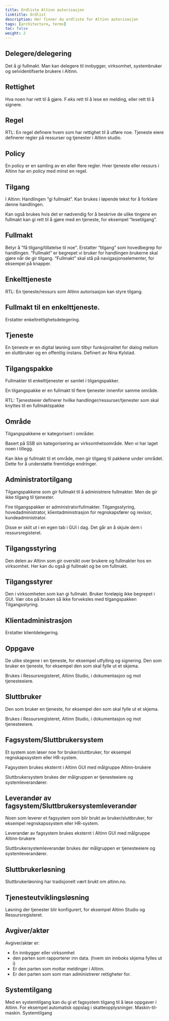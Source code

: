 ```yaml
---
title: Ordliste Altinn autorisasjon
linktitle: Ordlist
description: Her finner du ordliste for Altinn autorisasjon
tags: [architecture, terms]
toc: false
weight: 2
---
```



## Delegere/delegering

Det å gi fullmakt. Man kan delegere til innbygger, virksomhet, systembruker og selvidentifserte brukere i Altinn.

## Rettighet

Hva noen har rett til å gjøre. F.eks rett til å lese en melding, eller rett til å signere. 

## Regel

RTL: En regel definere hvem som har rettighet til å utføre noe. Tjeneste eiere definerer regler på ressurser og tjenester 
i Altinn studio.

## Policy

En policy er en samling av en eller flere regler. Hver tjeneste eller ressurs i Altinn har en policy med minst en regel.


## Tilgang

I Altinn: Handlingen “gi fullmakt”. Kan brukes i løpende tekst for å forklare denne handlingen.

Kan også brukes hvis det er nødvendig for å beskrive de ulike tingene en fullmakt kan gi rett til å gjøre med en tjeneste, for eksempel “lesetilgang”.

## Fullmakt

Betyr å "få tilgang/tillatelse til noe". Erstatter “tilgang” som hovedbegrep for handlingen. “Fullmakt” er begrepet vi bruker for handlingen brukerne skal gjøre når de gir tilgang. “Fullmakt” skal stå på navigasjonselementer, for eksempel på knapper.

## Enkelttjeneste

RTL: En tjeneste/ressurs som Altinn autorisasjon kan styre tilgang.

## Fullmakt til en enkelttjeneste.

Erstatter enkeltrettighetsdelegering.

## Tjeneste

En tjeneste er en digital løsning som tilbyr funksjonalitet for dialog mellom en sluttbruker og en offentlig instans. Definert av Nina Kylstad.

## Tilgangspakke

Fullmakter til enkelttjenester er samlet i tilgangspakker.

En tilgangspakke er en fullmakt til flere tjenester innenfor samme område. 

RTL: Tjenesteeier definerer hvilke handlinger/ressurser/tjenester som skal knyttes til en fullmaktspakke

## Område

Tilgangspakkene er kategorisert i områder.

Basert på SSB sin kategorisering av virksomhetsområde. Men vi har laget noen i tillegg.

Kan ikke gi fullmakt til et område, men gir tilgang til pakkene under området. Dette for å understøtte fremtidige endringer.

## Administratortilgang

Tilgangspakkene som gir fullmakt til å administrere fullmakter. Men de gir ikke tilgang til tjenester.

Fire tilgangspakker er administratorfullmakter.
Tilgangsstyring, hovedadministrator, klientadministrasjon for regnskapsfører og revisor, kundeadministrator.

Disse er skilt ut i en egen tab i GUI i dag. Det går an å skjule dem i ressursregisteret.

## Tilgangsstyring

Den delen av Altinn som gir oversikt over brukere og fullmakter hos en virksomhet. Her kan du også gi fullmakt og be om fullmakt. 

## Tilgangsstyrer

Den i virksomheten som kan gi fullmakt. Bruker foreløpig ikke begrepet i GUI. Vær obs på bruken så ikke forveksles med tilgangspakken Tilgangsstyring. 

## Klientadministrasjon

Erstatter klientdelegering. 

## Oppgave

De ulike stegene i en tjeneste, for eksempel utfylling og signering.
Den som bruker en tjeneste, for eksempel den som skal fylle ut et skjema.

Brukes i Ressursregisteret, Altinn Studio, i dokumentasjon og mot tjenesteeiere.

## Sluttbruker

Den som bruker en tjeneste, for eksempel den som skal fylle ut et skjema.

Brukes i Ressursregisteret, Altinn Studio, i dokumentasjon og mot tjenesteeiere.


## Fagsystem/Sluttbrukersystem

Et system som løser noe for bruker/sluttbruker, for eksempel regnskapssystem eller HR-system.

Fagsystem brukes eksternt i Altinn GUI med målgruppe Altinn-brukere

Sluttbrukersystem brukes der målgruppen er tjenesteeiere og systemleverandører.

## Leverandør av fagsystem/Sluttbrukersystemleverandør

Noen som leverer et fagsystem som blir brukt av bruker/sluttbruker, for eksempel regnskapssystem eller HR-system.

Leverandør av fagsystem brukes eksternt i Altinn GUI med målgruppe Altinn-brukere

Sluttbrukersystemleverandør brukes der målgruppen er tjenesteeiere og systemleverandører.

## Sluttbrukerløsning

Sluttbrukerløsning har tradisjonelt vært brukt om altinn.no.

## Tjenesteutviklingsløsning

 Løsning der tjenester blir konfigurert, for eksempel Altinn Studio og Ressursregisteret.

## Avgiver/aktør

Avgiver/aktør er:
- En innbygger eller virksomhet
- den parten som rapporterer inn data. (hvem sin innboks skjema fylles ut i)
- Er den parten som mottar meldinger i Altinn. 
- Er den parten som som man administrerer rettigheter for.


## Systemtilgang

Med en systemtilgang kan du gi et fagsystem tilgang til å løse oppgaver i Altinn. For eksempel automatisk oppslag i skatteopplysninger. Maskin-til-maskin.
Systemtilgang